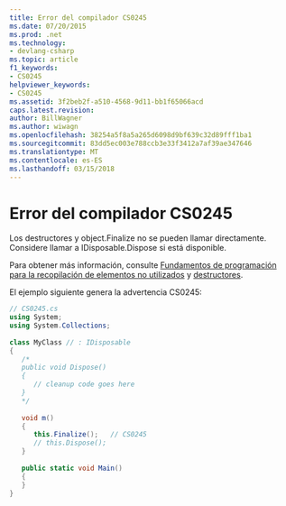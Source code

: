 ```yaml
---
title: Error del compilador CS0245
ms.date: 07/20/2015
ms.prod: .net
ms.technology:
- devlang-csharp
ms.topic: article
f1_keywords:
- CS0245
helpviewer_keywords:
- CS0245
ms.assetid: 3f2beb2f-a510-4568-9d11-bb1f65066acd
caps.latest.revision: 
author: BillWagner
ms.author: wiwagn
ms.openlocfilehash: 38254a5f8a5a265d6098d9bf639c32d89fff1ba1
ms.sourcegitcommit: 83dd5ec003e788ccb3e33f3412a7af39ae347646
ms.translationtype: MT
ms.contentlocale: es-ES
ms.lasthandoff: 03/15/2018
---
```

# <a name="compiler-error-cs0245"></a>Error del compilador CS0245
Los destructores y object.Finalize no se pueden llamar directamente. Considere llamar a IDisposable.Dispose si está disponible.  
  
 Para obtener más información, consulte [Fundamentos de programación para la recopilación de elementos no utilizados](../../standard/garbage-collection/index.md) y [destructores](../../csharp/programming-guide/classes-and-structs/destructors.md).  
  
 El ejemplo siguiente genera la advertencia CS0245:  
  
```csharp  
// CS0245.cs  
using System;  
using System.Collections;  
  
class MyClass // : IDisposable  
{  
   /*  
   public void Dispose()  
   {  
      // cleanup code goes here  
   }  
   */  
  
   void m()  
   {  
      this.Finalize();   // CS0245  
      // this.Dispose();  
   }  
  
   public static void Main()  
   {  
   }  
}  
```
